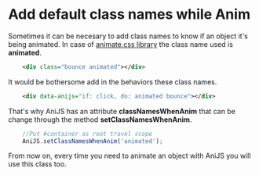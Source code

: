 Add default class names while Anim
==================================

Sometimes it can be necesary to add class names to know if an object it's being animated. In case of [animate.css library](http://daneden.github.io/animate.css/) the class name used is **animated**.

```xml
    <div class="bounce animated"></div>
```

It would be bothersome add in the behaviors these class names.

```xml
    <div data-anijs="if: click, do: animated bounce"></div>
```

That's why AniJS has an attribute **classNamesWhenAnim** that can be change through the method **setClassNamesWhenAnim**.

```javascript
    //Put #container as root travel scope
    AniJS.setClassNamesWhenAnim('animated');
```

From now on, every time you need to animate an object with AniJS you will use this class too.
